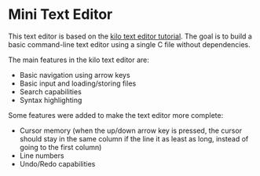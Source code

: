 # Mini Text Editor

This text editor is based on the [kilo text editor tutorial](https://github.com/snaptoken/kilo-tutorial).
The goal is to build a basic command-line text editor using a single C file without dependencies.

The main features in the kilo text editor are:
- Basic navigation using arrow keys
- Basic input and loading/storing files
- Search capabilities
- Syntax highlighting

Some features were added to make the text editor more complete:
- Cursor memory (when the up/down arrow key is pressed, the cursor should stay in the same column if the line it as least as long, instead of going to the first column)
- Line numbers
- Undo/Redo capabilities
